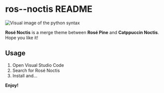 # ros--noctis README

![Visual image of the python syntax](https://i.imgur.com/ptmo3rZ.png)

**Rosé Noctis** is a merge theme between **Rosé Pine** and **Catppuccin Noctis**. Hope you like it!

## Usage

1. Open Visual Studio Code
2. Search for Rosé Noctis
3. Install and...

**Enjoy!**
